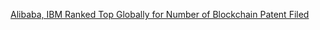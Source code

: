 [Alibaba, IBM Ranked Top Globally for Number of Blockchain Patent Filed](https://cointelegraph.com/news/alibaba-ibm-ranked-top-globally-for-number-of-blockchain-patent-filed)